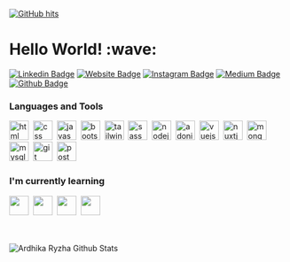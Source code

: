 <a href="https://github.com/ardhikarn/ardhikarn" target="_blank"><img alt="GitHub hits" src="https://img.shields.io/github/last-commit/ardhikarn/ardhikarn?label=profile%20updated&style=flat-square"></a>

<h1>Hello World! :wave:</h1>

[![Linkedin Badge](https://img.shields.io/badge/-LinkedIn-0e76a8?style=flat-square&logo=Linkedin&logoColor=white)](https://www.linkedin.com/in/ardhikarn/)
[![Website Badge](https://img.shields.io/badge/Website-3b5998?style=flat-square&logo=google-chrome&logoColor=white)](https://rythzid.xyz)
[![Instagram Badge](https://img.shields.io/badge/-Instagram-e4405f?style=flat-square&logo=Instagram&logoColor=white)](https://instagram.com/ardhikarn)
[![Medium Badge](https://img.shields.io/badge/Medium-12100E?style=flat-square&logo=medium&logoColor=white)](https://medium.com/@ardhikarn-dev)
[![Github Badge](https://img.shields.io/badge/Github-181717?style=flat-square&logo=GitHub&logoColor=white)](https://github.com/ardhikarn)

<h3>Languages and Tools</h3>
<span><img src="https://cdn.jsdelivr.net/gh/devicons/devicon@latest/icons/html5/html5-plain.svg" alt="html" width="35px"></span>&nbsp;
<span><img src="https://cdn.jsdelivr.net/gh/devicons/devicon@latest/icons/css3/css3-plain.svg" alt="css" width="35px"></span>&nbsp;
<span><img src="https://cdn.jsdelivr.net/gh/devicons/devicon@latest/icons/javascript/javascript-original.svg" alt="javascript" width="35px"></span>&nbsp;
<span><img src="https://cdn.jsdelivr.net/gh/devicons/devicon@latest/icons/bootstrap/bootstrap-original.svg" alt="bootstrap" width="35px"></span>&nbsp;
<span><img src="https://cdn.jsdelivr.net/gh/devicons/devicon@latest/icons/tailwindcss/tailwindcss-plain.svg" alt="tailwind" width="35px"></span>&nbsp;
<span><img src="https://cdn.jsdelivr.net/gh/devicons/devicon/icons/sass/sass-original.svg" alt="sass" width="35px"></span>&nbsp;
<span><img src="https://cdn.jsdelivr.net/gh/devicons/devicon@latest/icons/nodejs/nodejs-plain.svg" alt="nodejs" width="35px"></span>&nbsp;
<span><img src="https://cdn.jsdelivr.net/gh/devicons/devicon@latest/icons/adonisjs/adonisjs-original.svg" alt="adonisjs" width="35px"></span>&nbsp;
<span><img src="https://cdn.jsdelivr.net/gh/devicons/devicon@latest/icons/vuejs/vuejs-original.svg" alt="vuejs" width="35px"></span>&nbsp;
<span><img src="https://cdn.jsdelivr.net/gh/devicons/devicon@latest/icons/nuxtjs/nuxtjs-original.svg" alt="nuxtjs" width="35px"></span>&nbsp;
<span><img src="https://cdn.jsdelivr.net/gh/devicons/devicon@latest/icons/mongodb/mongodb-original.svg" alt="mongodb" width="35px"></span>&nbsp;
<span><img src="https://cdn.jsdelivr.net/gh/devicons/devicon@latest/icons/mysql/mysql-original.svg" alt="mysql" width="35px"></span>&nbsp;
<span><img src="https://cdn.jsdelivr.net/gh/devicons/devicon@latest/icons/git/git-original.svg" alt="git" width="35px"></span>&nbsp;
<span><img src="https://cdn.jsdelivr.net/npm/simple-icons@3.13.0/icons/postman.svg" alt="postman" width="35px"></span>&nbsp;

<h3>I'm currently learning</h3>
<span><img src="https://cdn.jsdelivr.net/gh/devicons/devicon@latest/icons/typescript/typescript-original.svg" width="35px"></span>&nbsp;
<span><img src="https://cdn.jsdelivr.net/gh/devicons/devicon@latest/icons/react/react-original.svg" width="35px"></span>&nbsp;
<span><img src="https://cdn.jsdelivr.net/gh/devicons/devicon/icons/nextjs/nextjs-original.svg" width="35px"></span>&nbsp;
<span><img src="https://cdn.jsdelivr.net/gh/devicons/devicon/icons/go/go-original-wordmark.svg" width="35px"></span>

<br>
<br>
<br>

![Ardhika Ryzha Github Stats](https://github-readme-stats.vercel.app/api?username=ardhikarn&count_private=true&show_icons=true&theme=github_dark&include_all_commits=true)
